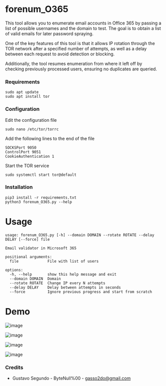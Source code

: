 # forenum_O365

This tool allows you to enumerate email accounts in Office 365 by passing a list of possible usernames and the domain to test. The goal is to obtain a list of valid emails for later password spraying.

One of the key features of this tool is that it allows IP rotation through the TOR network after a specified number of attempts, as well as a delay between each request to avoid detection or blocking.

Additionally, the tool resumes enumeration from where it left off by checking previously processed users, ensuring no duplicates are queried.

### Requirements

```
sudo apt update
sudo apt install tor
```

### Configuration

Edit the configuration file
```
sudo nano /etc/tor/torrc
```
Add the following lines to the end of the file

```
SOCKSPort 9050
ControlPort 9051
CookieAuthentication 1
```
Start the TOR service

```
sudo systemctl start tor@default
```

### Installation

```
pip3 install -r requirements.txt
python3 forenum_O365.py --help
```

# Usage 

```
usage: forenum_O365.py [-h] --domain DOMAIN --rotate ROTATE --delay DELAY [--force] file

Email validator in Microsoft 365

positional arguments:
  file             File with list of users

options:
  -h, --help       show this help message and exit
  --domain DOMAIN  Domain
  --rotate ROTATE  Change IP every N attempts
  --delay DELAY    Delay between attempts in seconds
  --force          Ignore previous progress and start from scratch

```

# Demo

![image](https://github.com/user-attachments/assets/16ea16f8-b39d-439f-aee4-3dad445810b2)

![image](https://github.com/user-attachments/assets/928a4b31-3eb6-4970-bc7c-308b20584d34)

![image](https://github.com/user-attachments/assets/984e74be-2653-4d40-aa78-be0b33739d6f)

![image](https://github.com/user-attachments/assets/c438b9e1-92b1-40e5-92d8-e8e9d8a37029)


### Credits 

* Gustavo Segundo - ByteNull%00 - gasso2do@gmail.com
